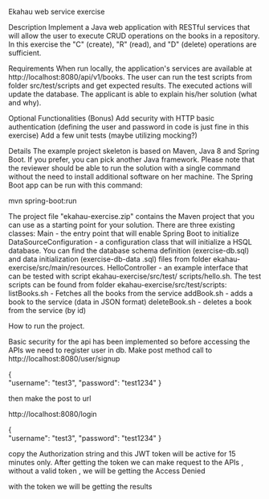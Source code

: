 Ekahau web service exercise

Description
Implement a Java web application with RESTful services that will allow the user to execute CRUD operations on the books in a repository. In this
exercise the "C" (create), "R" (read), and "D" (delete) operations are sufficient.

Requirements
When run locally, the application's services are available at http://localhost:8080/api/v1/books.
The user can run the test scripts from folder src/test/scripts and get expected results.
The executed actions will update the database.
The applicant is able to explain his/her solution (what and why).

Optional Functionalities (Bonus)
Add security with HTTP basic authentication (defining the user and password in code is just fine in this exercise)
Add a few unit tests (maybe utilizing mocking?)

Details
The example project skeleton is based on Maven, Java 8 and Spring Boot. If you prefer, you can pick another Java framework. Please note that
the reviewer should be able to run the solution with a single command without the need to install additional software on her machine.
The Spring Boot app can be run with this command:

mvn spring-boot:run

The project file "ekahau-exercise.zip" contains the Maven project that you can use as a starting point for your solution.
There are three existing classes:
Main - the entry point that will enable Spring Boot to initialize
DataSourceConfiguration - a configuration class that will initialize a HSQL database. You can
find the database schema definition (exercise-db.sql) and data initialization (exercise-db-data
.sql) files from folder ekahau-exercise/src/main/resources.
HelloController - an example interface that can be tested with script ekahau-exercise/src/test/
scripts/hello.sh.
The test scripts can be found from folder ekahau-exercise/src/test/scripts:
listBooks.sh - Fetches all the books from the service
addBook.sh - adds a book to the service (data in JSON format)
deleteBook.sh - deletes a book from the service (by id)

How to run the project.

Basic security for the api has been implemented 
so before accessing the APIs we need to register user in db. 
Make post method call to http://localhost:8080/user/signup

{     
    "username": "test3",
    "password": "test1234"
}

 
then make the post to url 

http://localhost:8080/login

{     
    "username": "test3",
    "password": "test1234"
}

 

copy the Authorization string and this JWT token will be active for 15 minutes only.
After getting the token we can make request to the APIs , without a valid token , we will be getting the Access Denied 

with the token we will be getting the results 

 
